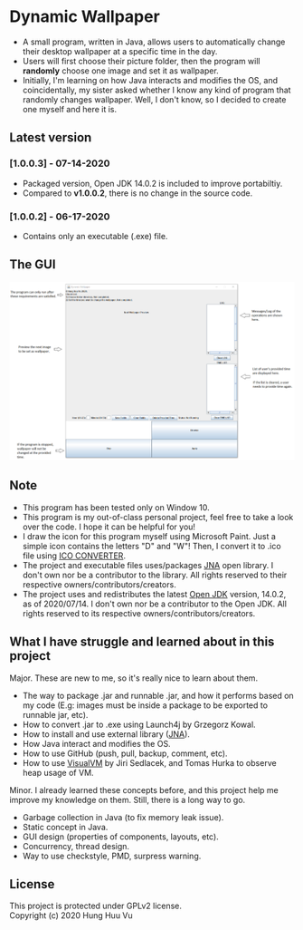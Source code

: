 # Dynamic Wallpaper
- A small program, written in Java, allows users to automatically change their desktop wallpaper at a specific time in the day.
- Users will first choose their picture folder, then the program will **randomly** choose one image and set it as wallpaper.
- Initially, I'm learning on how Java interacts and modifies the OS, and coincidentally, my sister asked whether I know any kind of program that randomly changes wallpaper. Well, I don't know, so I decided to create one myself and here it is.

## Latest version
### [1.0.0.3] - 07-14-2020
- Packaged version, Open JDK 14.0.2 is included to improve portabiltiy.
- Compared to **v1.0.0.2**, there is no change in the source code.
### [1.0.0.2] - 06-17-2020 
- Contains only an executable (.exe) file.

## The GUI
<!---
![](https://github.com/hunghvu/dynamic-wallpaper/blob/master/dynamic-wallpaper/ImageForREADME/Guide.png) 
//This is also a way to display image in markdown, but the img will not be displayed properly in published GitHub site
-->
<img src="dynamic-wallpaper/ImageForREADME/Guide.png" alt="dynamic-wallpaper/ImageForREADME/Guide.png">

## Note
- This program has been tested only on Window 10.
- This program is my out-of-class personal project, feel free to take a look over the code. I hope it can be helpful for you!
- I draw the icon for this program myself using Microsoft Paint. Just a simple icon contains the letters "D" and "W"! Then, I convert it to .ico file using [ICO CONVERTER](https://www.icoconverter.com/).
- The project and executable files uses/packages [JNA](https://github.com/java-native-access/jna) open library. I don't own nor be a contributor to the library. All rights reserved to their respective owners/contributors/creators.
- The project uses and redistributes the latest [Open JDK](https://jdk.java.net/14/) version, 14.0.2, as of 2020/07/14. I don't own nor be a contributor to the Open JDK. All rights reserved to its respective owners/contributors/creators.

## What I have struggle and learned about in this project
Major. These are new to me, so it's really nice to learn about them.
- The way to package .jar and runnable .jar, and how it performs based on my code (E.g: images must be inside a package to be exported to runnable jar, etc).
- How to convert .jar to .exe using Launch4j by Grzegorz Kowal.
- How to install and use external library ([JNA](https://github.com/java-native-access/jna)).
- How Java interact and modifies the OS.
- How to use GitHub (push, pull, backup, comment, etc).
- How to use [VisualVM](https://visualvm.github.io/features.html) by Jiri Sedlacek, and Tomas Hurka to observe heap usage of VM.

Minor. I already learned these concepts before, and this project help me improve my knowledge on them. Still, there is a long way to go.
- Garbage collection in Java (to fix memory leak issue).
- Static concept in Java.
- GUI design (properties of components, layouts, etc).
- Concurrency, thread design.
- Way to use checkstyle, PMD, surpress warning.

## License
This project is protected under GPLv2 license. <br>
Copyright (c) 2020 Hung Huu Vu

